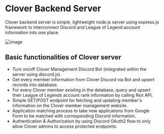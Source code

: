 # Clover Backend Server
Clover backend server is simple, lightweight node.js server using express.js framework to interconnect Discord and League of Legend account information into one place.

![image](https://github.com/Song-Hyunsung/clover-server/assets/36865751/b3ed81ad-9797-4047-b238-c8319e3420ff)

## Basic functionalities of Clover server
- Turn on/off Clover Management Discord Bot (integrated within the server using discord.js).
- Get every member information from Clover Discord via Bot and upsert records into database.
- For every Clover member existing in the database, query and upsert their League of Legends account rank information by calling Riot API.
- Simple GET/POST endpoint for fetching and updating member's information on the Clover member management website.
- Application matching process to take new applications from Google Form to be matched with corresponding Discord information.
- Authentication & Authorization by using Discord OAuth2 flow to only allow Clover admins to access protected endpoints.
